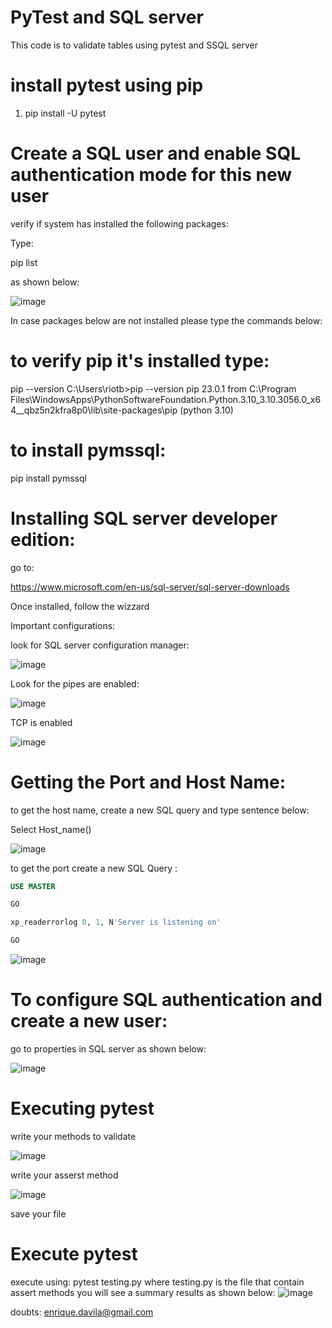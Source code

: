 # PyTest and SQL server
This code is to validate tables using pytest and SSQL server

# install pytest using pip

1. pip install -U pytest

# Create a SQL user and enable SQL authentication mode for this new user

verify if system has installed the following packages:

Type:

pip list 

as shown below:

![image](https://user-images.githubusercontent.com/12807393/235483581-0794039d-6435-47ed-a7af-14e36e629385.png)

In case packages below are not installed please type the commands below:

# to verify pip it's installed type:

pip --version
C:\Users\riotb>pip --version
pip 23.0.1 from C:\Program Files\WindowsApps\PythonSoftwareFoundation.Python.3.10_3.10.3056.0_x64__qbz5n2kfra8p0\lib\site-packages\pip (python 3.10)


# to install  pymssql:

pip install pymssql

# Installing SQL server developer edition:

go to:

https://www.microsoft.com/en-us/sql-server/sql-server-downloads

Once installed, follow the wizzard

Important configurations:

look for SQL server configuration manager:

![image](https://user-images.githubusercontent.com/12807393/235489389-dde946ce-8e2f-4518-b3a0-c090e377a0da.png)

Look for the pipes are enabled:

![image](https://user-images.githubusercontent.com/12807393/235489997-e4a93751-07d0-444d-97d2-a9c31dc45d52.png)

TCP is enabled


![image](https://user-images.githubusercontent.com/12807393/235490278-5ca815f3-e63a-4dfb-8a93-33cdb9408236.png)

# Getting the Port and Host Name:

to get the host name, create a new SQL query and type sentence below:

Select Host_name()

![image](https://user-images.githubusercontent.com/12807393/235496425-500c328f-63f3-4051-bbd2-287dc02185ab.png)


to get the port create a new SQL Query :

```sql
USE MASTER

GO

xp_readerrorlog 0, 1, N'Server is listening on'

GO 
```


![image](https://user-images.githubusercontent.com/12807393/235497027-1bab83ea-b7a6-4d1d-864a-ddea6ea2a81d.png)



# To configure SQL authentication and create a new user:

go to properties in SQL server as shown below:

![image](https://user-images.githubusercontent.com/12807393/235498613-48a35f84-60d3-4aa9-9e85-8e5a2ae7ed11.png)

# Executing pytest

write your methods to validate

![image](https://user-images.githubusercontent.com/12807393/236122799-9ad409a9-66ab-4478-82d6-c44fb33e2a16.png)

write your asserst method

![image](https://user-images.githubusercontent.com/12807393/236122910-a0762259-dea9-4c53-a778-eb2a99777365.png)

save your file

# Execute pytest

execute  using: pytest testing.py where testing.py is the file that contain assert methods
you will see a summary results as shown below:
![image](https://user-images.githubusercontent.com/12807393/236123221-2cf944f1-6cd0-4e04-bc2b-612cd2f89991.png)

doubts: enrique.davila@gmail.com
